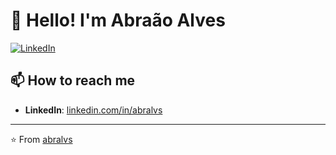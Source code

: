 # 👋 Hello! I'm Abraão Alves

[![LinkedIn](https://img.shields.io/badge/LinkedIn-Connect-blue)](https://www.linkedin.com/in/abralvs)

## 📫 How to reach me

- **LinkedIn**: [linkedin.com/in/abralvs](https://www.linkedin.com/in/abralvs)

---
⭐️ From [abralvs](https://github.com/abralvs)
